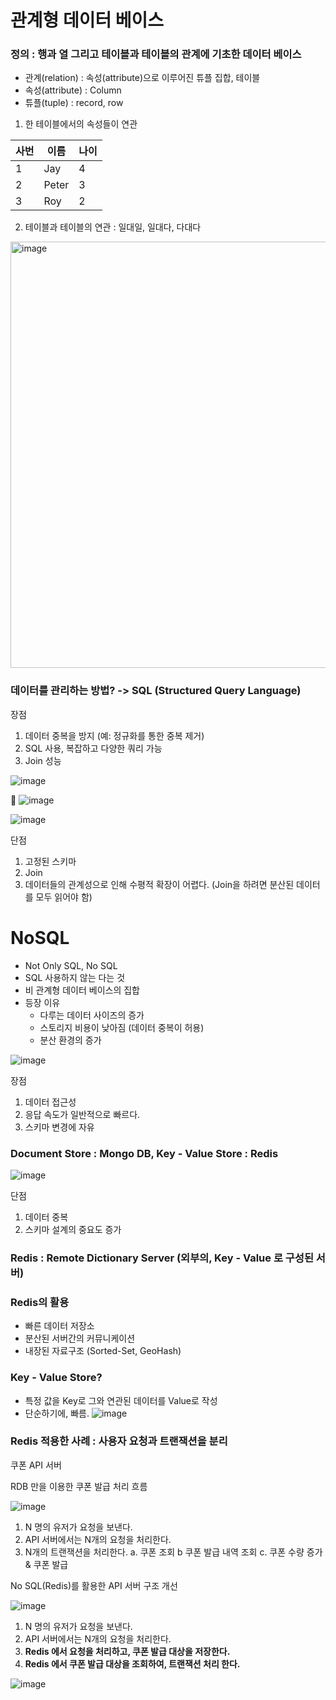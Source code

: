 
# 관계형 데이터 베이스 

### 정의 : 행과 열 그리고 테이블과 테이블의 관계에 기초한 데이터 베이스

- 관계(relation) : 속성(attribute)으로 이루어진 튜플 집합, 테이블
- 속성(attribute) : Column
- 튜플(tuple) : record, row

1. 한 테이블에서의 속성들이 연관

| 사번  | 이름    | 나이  |
| --- | ----- | --- |
| 1   | Jay   | 4   |
| 2   | Peter | 3   |
| 3   | Roy   | 2   |
2. 테이블과 테이블의 연관 : 일대일, 일대다, 다대다
 <img width="682" alt="image" src="https://github.com/somefood/cs-study/assets/45227809/d11fc42a-1ac6-41f4-8cf0-f9767462717d">


### 데이터를 관리하는 방법? -> SQL (Structured Query Language)

장점

1. 데이터 중복을 방지 (예: 정규화를 통한 중복 제거)
2. SQL 사용, 복잡하고 다양한 쿼리 가능
3. Join 성능

![image](https://github.com/somefood/cs-study/assets/45227809/821f812f-d5ba-4fa5-aec5-811b81567d16)


![image](https://github.com/somefood/cs-study/assets/45227809/182e86e3-e2e1-4605-8cc4-1a3b7501a5e7)

![image](https://github.com/somefood/cs-study/assets/45227809/0e511c32-b221-4466-a13d-a6eba7ba1189)

단점

1. 고정된 스키마
2. Join
3. 데이터들의 관계성으로 인해 수평적 확장이 어렵다. (Join을 하려면 분산된 데이터를 모두 읽어야 함)


# NoSQL

- Not Only SQL, No SQL
- SQL 사용하지 않는 다는 것 
- 비 관계형 데이터 베이스의 집합
- 등장 이유
	- 다루는 데이터 사이즈의 증가
	- 스토리지 비용이 낮아짐 (데이터 중복이 허용)
	- 분산 환경의 증가

![image](https://github.com/somefood/cs-study/assets/45227809/9e7fca2f-4e88-435d-8397-666df77abbd8)


장점 

1. 데이터 접근성
2. 응답 속도가 일반적으로 빠르다.
3. 스키마 변경에 자유

### Document Store : Mongo DB, Key - Value Store : Redis

![image](https://github.com/somefood/cs-study/assets/45227809/fc8cb36c-5029-4158-987b-136bba0872a2)


단점

1. 데이터 중복
2. 스키마 설계의 중요도 증가

### Redis : Remote Dictionary Server (외부의, Key - Value 로 구성된 서버)

### Redis의 활용 

- 빠른 데이터 저장소
- 분산된 서버간의 커뮤니케이션
- 내장된 자료구조 (Sorted-Set, GeoHash)

### Key - Value Store?

- 특정 값을 Key로 그와 연관된 데이터를 Value로 작성
- 단순하기에, 빠름.
![image](https://github.com/somefood/cs-study/assets/45227809/11541567-044a-4d50-af14-98a0479195c7)



### Redis 적용한 사례 : 사용자 요청과 트랜잭션을 분리

쿠폰 API 서버

RDB 만을 이용한 쿠폰 발급 처리 흐름

![image](https://github.com/somefood/cs-study/assets/45227809/73cac108-f893-440e-9bdb-deeed7b695f0)


1. N 명의 유저가 요청을 보낸다.
2. API 서버에서는 N개의 요청을 처리한다.
3. N개의 트랜잭션을 처리한다.
	a. 쿠폰 조회
	b  쿠폰 발급 내역 조회
	c. 쿠폰 수량 증가 & 쿠폰 발급

No SQL(Redis)를 활용한 API 서버 구조 개선

![image](https://github.com/somefood/cs-study/assets/45227809/321fcf6f-d279-4b29-afd4-f2fe4b534334)



1. N 명의 유저가 요청을 보낸다.
2. API 서버에서는 N개의 요청을 처리한다.
3. **Redis 에서 요청을 처리하고, 쿠폰 발급 대상을 저장한다.**
4. **Redis 에서 쿠폰 발급 대상을 조회하여, 트랜잭션 처리 한다.**


![image](https://github.com/somefood/cs-study/assets/45227809/fe8975c0-45d2-4804-9a08-2e6007d3236f)




